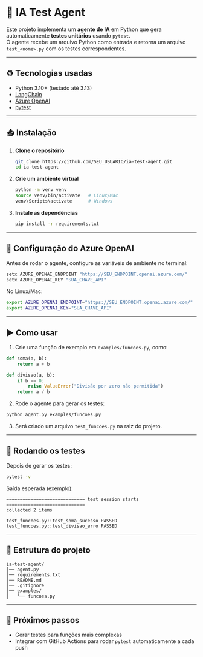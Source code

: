# 🧪 IA Test Agent

Este projeto implementa um **agente de IA** em Python que gera automaticamente **testes unitários** usando `pytest`.  
O agente recebe um arquivo Python como entrada e retorna um arquivo `test_<nome>.py` com os testes correspondentes.

---

## ⚙️ Tecnologias usadas
- Python 3.10+ (testado até 3.13)  
- [LangChain](https://www.langchain.com/)  
- [Azure OpenAI](https://learn.microsoft.com/azure/cognitive-services/openai/overview)  
- [pytest](https://docs.pytest.org/)  

---

## 📥 Instalação

1. **Clone o repositório**
   ```bash
   git clone https://github.com/SEU_USUARIO/ia-test-agent.git
   cd ia-test-agent
   ```

2. **Crie um ambiente virtual**
   ```bash
   python -m venv venv
   source venv/bin/activate   # Linux/Mac
   venv\Scripts\activate      # Windows
   ```

3. **Instale as dependências**
   ```bash
   pip install -r requirements.txt
   ```

---

## 🔑 Configuração do Azure OpenAI
Antes de rodar o agente, configure as variáveis de ambiente no terminal:

```bash
setx AZURE_OPENAI_ENDPOINT "https://SEU_ENDPOINT.openai.azure.com/"
setx AZURE_OPENAI_KEY "SUA_CHAVE_API"
```

No Linux/Mac:
```bash
export AZURE_OPENAI_ENDPOINT="https://SEU_ENDPOINT.openai.azure.com/"
export AZURE_OPENAI_KEY="SUA_CHAVE_API"
```

---

## ▶️ Como usar

1. Crie uma função de exemplo em `examples/funcoes.py`, como:

```python
def soma(a, b):
    return a + b

def divisao(a, b):
    if b == 0:
        raise ValueError("Divisão por zero não permitida")
    return a / b
```

2. Rode o agente para gerar os testes:

```bash
python agent.py examples/funcoes.py
```

3. Será criado um arquivo `test_funcoes.py` na raiz do projeto.

---

## 🧪 Rodando os testes
Depois de gerar os testes:

```bash
pytest -v
```

Saída esperada (exemplo):
```
============================= test session starts =============================
collected 2 items

test_funcoes.py::test_soma_sucesso PASSED
test_funcoes.py::test_divisao_erro PASSED
```

---

## 📂 Estrutura do projeto
```
ia-test-agent/
│── agent.py
│── requirements.txt
│── README.md
│── .gitignore
│── examples/
│   └── funcoes.py
```

---

## 📌 Próximos passos
- Gerar testes para funções mais complexas  
- Integrar com GitHub Actions para rodar `pytest` automaticamente a cada push  
